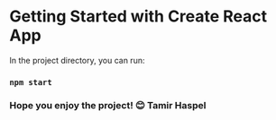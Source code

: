 # Getting Started with Create React App
In the project directory, you can run:
### `npm start`

### Hope you enjoy the project! 😊 Tamir Haspel